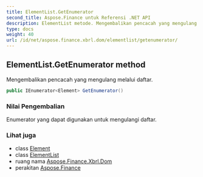 ```yaml
---
title: ElementList.GetEnumerator
second_title: Aspose.Finance untuk Referensi .NET API
description: ElementList metode. Mengembalikan pencacah yang mengulang melalui daftar.
type: docs
weight: 40
url: /id/net/aspose.finance.xbrl.dom/elementlist/getenumerator/
---
```

## ElementList.GetEnumerator method

Mengembalikan pencacah yang mengulang melalui daftar.

```csharp
public IEnumerator<Element> GetEnumerator()
```

### Nilai Pengembalian

Enumerator yang dapat digunakan untuk mengulangi daftar.

### Lihat juga

* class [Element](../../element/)
* class [ElementList](../)
* ruang nama [Aspose.Finance.Xbrl.Dom](../../elementlist/)
* perakitan [Aspose.Finance](../../../)


